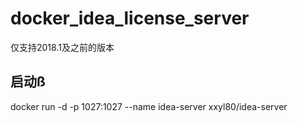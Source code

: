 # docker_idea_license_server
仅支持2018.1及之前的版本
## 启动ß
  docker run -d -p 1027:1027 --name idea-server xxyl80/idea-server 
